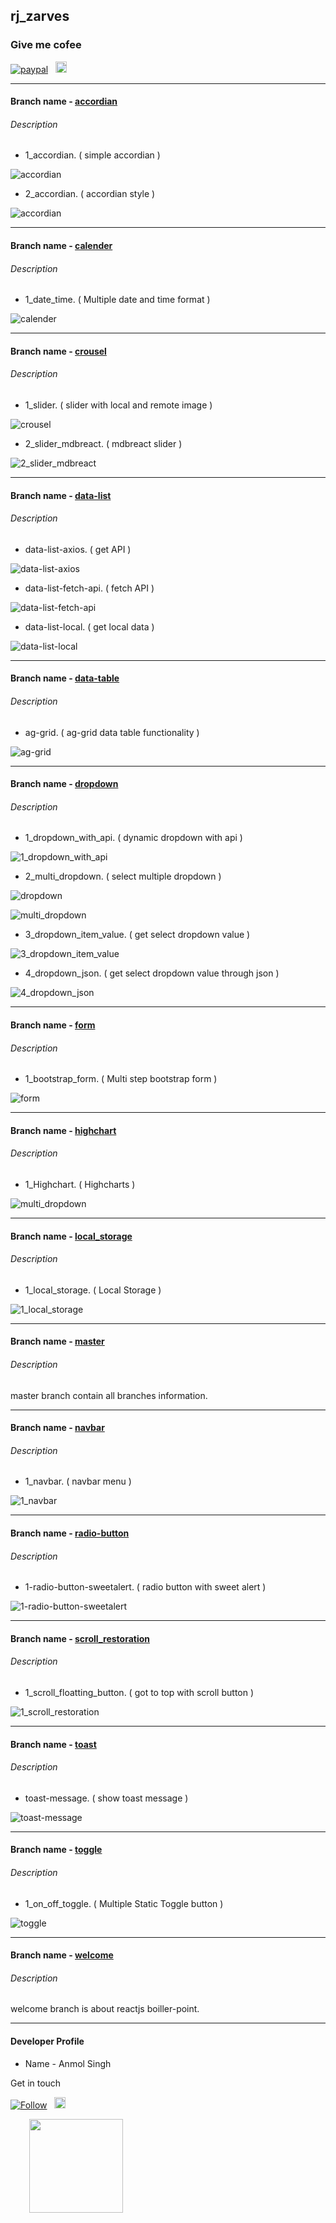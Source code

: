 ## rj_zarves

### Give me cofee
[![paypal](https://aleen42.github.io/badges/src/paypal.svg)](https://paypal.me/anmolsukki?locale.x=en_GB) &nbsp;
<a href="https://raw.githubusercontent.com/anmolsukki/stuff/pics/images/google_pay_barcode.png" ><img src="https://github.com/anmolsukki/stuff/blob/pics/images/google_pay_logo.png" height="18px"></a> &nbsp;
<a href="https://raw.githubusercontent.com/anmolsukki/stuff/pics/images/paytm_barcode.jpg" ><img src="https://github.com/anmolsukki/stuff/blob/pics/images/paytm_icon.png" height="16px"></a>

----------------------------------------------------------------------------------------------------------------------------------------

#### Branch name - [accordian](https://github.com/anmolsukki/rj_zarves/tree/accordian)
###### Description 


*  1_accordian. ( simple accordian )

![accordian](https://github.com/anmolsukki/stuff/blob/gif/gif_images/1_accordian.gif)

*  2_accordian. ( accordian style )

![accordian](https://github.com/anmolsukki/stuff/blob/gif/gif_images/2_accordian.gif)

----------------------------------------------------------------------------------------------------------------------------------------

#### Branch name - [calender](https://github.com/anmolsukki/rj_zarves/tree/calender)
###### Description 


*  1_date_time. ( Multiple date and time format )

![calender](https://github.com/anmolsukki/stuff/blob/gif/gif_images/gif_1_date_time.gif)

----------------------------------------------------------------------------------------------------------------------------------------

#### Branch name - [crousel](https://github.com/anmolsukki/rj_zarves/tree/crousel)
###### Description 


*  1_slider. ( slider with local and remote image )

![crousel](https://github.com/anmolsukki/stuff/blob/gif/gif_images/1_crousel.gif)

*  2_slider_mdbreact. ( mdbreact slider )

![2_slider_mdbreact](https://github.com/anmolsukki/stuff/blob/gif/gif_images/2-slider-mdbreact.gif)

------------------------------------------------------------------------------------------------------------------------------------------

#### Branch name - [data-list](https://github.com/anmolsukki/rj_zarves/tree/data-list)
###### Description 

*  data-list-axios. ( get API )

![data-list-axios](https://github.com/anmolsukki/stuff/blob/gif/gif_images/data-list-axios.gif)

*  data-list-fetch-api. ( fetch API )

![data-list-fetch-api](https://github.com/anmolsukki/stuff/blob/gif/gif_images/data-list-fetch-api.gif)

*  data-list-local. ( get local data )

![data-list-local](https://github.com/anmolsukki/stuff/blob/gif/gif_images/data-list-local.gif)

------------------------------------------------------------------------------------------------------------------------------------------

#### Branch name - [data-table](https://github.com/anmolsukki/rj_zarves/tree/data-table)
###### Description 


*  ag-grid. ( ag-grid data table functionality )

![ag-grid](https://github.com/anmolsukki/stuff/blob/gif/gif_images/1-data-table.gif)

------------------------------------------------------------------------------------------------------------------------------------------

#### Branch name - [dropdown](https://github.com/anmolsukki/rj_zarves/tree/dropdown)
###### Description 

*  1_dropdown_with_api. ( dynamic dropdown with api )

![1_dropdown_with_api](https://github.com/anmolsukki/stuff/blob/gif/gif_images/1_dropdown_api.gif)

*  2_multi_dropdown. ( select multiple dropdown )

![dropdown](https://github.com/anmolsukki/stuff/blob/gif/gif_images/gif_dropdown_bootstrap.gif)


![multi_dropdown](https://github.com/anmolsukki/stuff/blob/gif/gif_images/gif_multi_dropdown.gif)


*  3_dropdown_item_value. ( get select dropdown value )

![3_dropdown_item_value](https://github.com/anmolsukki/stuff/blob/gif/gif_images/1_dropdown_value.gif)

*  4_dropdown_json. ( get select dropdown value through json )

![4_dropdown_json](https://github.com/anmolsukki/stuff/blob/gif/gif_images/1_dropdown_value.gif)

------------------------------------------------------------------------------------------------------------------------------------------

#### Branch name - [form](https://github.com/anmolsukki/rj_zarves/tree/form)
###### Description 

*  1_bootstrap_form. ( Multi step bootstrap form )

![form](form.jpeg)

------------------------------------------------------------------------------------------------------------------------------------------

#### Branch name - [highchart](https://github.com/anmolsukki/rj_zarves/tree/highchart)
###### Description 

*  1_Highchart. ( Highcharts )

![multi_dropdown](https://github.com/anmolsukki/stuff/blob/gif/gif_images/1_highchart.gif)

------------------------------------------------------------------------------------------------------------------------------------------

#### Branch name - [local_storage](https://github.com/anmolsukki/rj_zarves/tree/local_storage)
###### Description 

*  1_local_storage. ( Local Storage )

![1_local_storage](https://github.com/anmolsukki/stuff/blob/gif/gif_images/1_local_storage.gif)

------------------------------------------------------------------------------------------------------------------------------------------

#### Branch name - [master](https://github.com/anmolsukki/rj_zarves/tree/master)
###### Description 

master branch contain all branches information.

------------------------------------------------------------------------------------------------------------------------------------------
#### Branch name - [navbar](https://github.com/anmolsukki/rj_zarves/tree/navbar)
###### Description 

*  1_navbar. ( navbar menu )

![1_navbar](https://github.com/anmolsukki/stuff/blob/gif/gif_images/gif_1_navbar.gif)

------------------------------------------------------------------------------------------------------------------------------------------

#### Branch name - [radio-button](https://github.com/anmolsukki/rj_zarves/tree/radio-button)
###### Description 

*  1-radio-button-sweetalert. ( radio button with sweet alert )

![1-radio-button-sweetalert](https://github.com/anmolsukki/stuff/blob/gif/gif_images/1-radio-button.gif)

------------------------------------------------------------------------------------------------------------------------------------------

#### Branch name - [scroll_restoration](https://github.com/anmolsukki/rj_zarves/tree/scroll_restoration)
###### Description 

*  1_scroll_floatting_button. ( got to top with scroll button )

![1_scroll_restoration](https://github.com/anmolsukki/stuff/blob/gif/gif_images/gif_1_scroll_restoration.gif)

------------------------------------------------------------------------------------------------------------------------------------------

#### Branch name - [toast](https://github.com/anmolsukki/rj_zarves/tree/toast)
###### Description 

*  toast-message. ( show toast message )

![toast-message](https://github.com/anmolsukki/stuff/blob/gif/gif_images/1_toast.gif)

------------------------------------------------------------------------------------------------------------------------------------------

#### Branch name - [toggle](https://github.com/anmolsukki/rj_zarves/tree/toggle)
###### Description 

*  1_on_off_toggle. ( Multiple Static Toggle button )

![toggle](https://github.com/anmolsukki/stuff/blob/gif/gif_images/toggle_gif.gif)

------------------------------------------------------------------------------------------------------------------------------------------

#### Branch name - [welcome](https://github.com/anmolsukki/rj_zarves/tree/welcome)
###### Description 

welcome branch is about reactjs boiller-point.

------------------------------------------------------------------------------------------------------------------------------------------

#### Developer Profile
*   Name - Anmol Singh

Get in touch

[![Follow](https://img.shields.io/twitter/url/https/github.com/openebs/openebs.svg?style=social&label=Follow)](https://twitter.com/Anmolsukki) &nbsp;
<a href="https://www.linkedin.com/in/anmolsukki/" ><img src="https://upload.wikimedia.org/wikipedia/commons/0/01/LinkedIn_Logo.svg" height="18px"></a>

<kbd>
<img src="https://pbs.twimg.com/profile_images/917773516388294657/blG446QN_400x400.jpg" hspace="30" height="150px">
  </kbd>
<br/>
